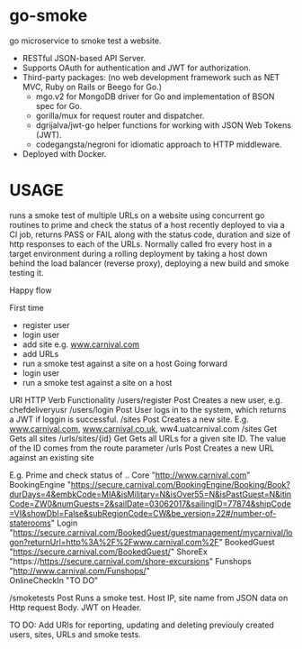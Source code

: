 # go-smoke
go microservice to smoke test a website. 

- RESTful JSON-based API Server. 
- Supports OAuth for authentication and JWT for authorization.
- Third-party packages: (no web development framework such as NET MVC, Ruby on Rails or Beego for Go.)
    - mgo.v2 for MongoDB driver for Go and implementation of BSON spec for Go.
    - gorilla/mux for request router and dispatcher.
    - dgrijalva/jwt-go helper functions for working with JSON Web Tokens (JWT).
    - codegangsta/negroni for idiomatic approach to HTTP middleware.
- Deployed with Docker.

# USAGE
runs a smoke test of multiple URLs on a website using concurrent go routines to prime and check the status of a host recently deployed to via a CI job, returns PASS or FAIL along with the status code, duration and size of http responses to each of the URLs. Normally called fro every host in a target environment during a rolling deployment by taking a host down behind the load balancer (reverse proxy), deploying a new build and smoke testing it. 

Happy flow

First time
- register user
- login user
- add site e.g. www.carnival.com
- add URLs
- run a smoke test against a site on a host
Going forward 
- login user
- run a smoke test against a site on a host

URI                     HTTP Verb           Functionality
/users/register         Post                Creates a new user, e.g. chefdeliveryusr
/users/login            Post                User logs in to the system, which returns a JWT if loggin is successful. 
/sites                  Post                Creates a new site. E.g. www.carnival.com, www.carnival.co.uk, ww4.uatcarnival.com
/sites                  Get                 Gets all sites
/urls/sites/{id}        Get                 Gets all URLs for a given site ID. The value of the ID comes from the route parameter
/urls                   Post                Creates a new URL against an existing site

E.g. Prime and check status of .. 
 Core           "http://www.carnival.com"
 BookingEngine  "https://secure.carnival.com/BookingEngine/Booking/Book?durDays=4&embkCode=MIA&isMilitary=N&isOver55=N&isPastGuest=N&itinCode=ZW0&numGuests=2&sailDate=03062017&sailingID=77874&shipCode=VI&showDbl=False&subRegionCode=CW&be_version=22#/number-of-staterooms"
 Login          "https://secure.carnival.com/BookedGuest/guestmanagement/mycarnival/logon?returnUrl=http%3A%2F%2Fwww.carnival.com%2F" 
 BookedGuest    "https://secure.carnival.com/BookedGuest/"
 ShoreEx        "https://https://secure.carnival.com/shore-excursions"
 Funshops       "http://www.carnival.com/Funshops/"                
 OnlineCheckIn  "TO DO"
 
/smoketests             Post                Runs a smoke test. Host IP, site name from JSON data on Http request Body. JWT on Header.

TO DO: Add URIs for reporting, updating and deleting previouly created users, sites, URLs and smoke tests.
